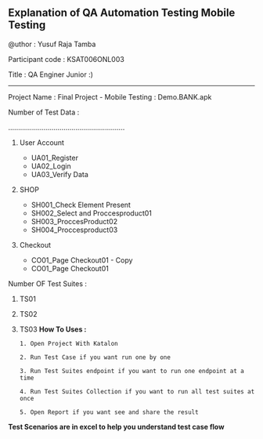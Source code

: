 
Explanation of QA Automation Testing Mobile Testing
----------------------------------------------------
<p>@uthor : Yusuf Raja Tamba </p>

Participant code : KSAT006ONL003

<p> Title : QA Enginer Junior :) </p>

----------------------------------------------------

Project Name : Final Project - Mobile Testing : Demo.BANK.apk


Number of Test Data :

...........................................................
 1. User Account
    - UA01_Register
    - UA02_Login
    - UA03_Verify Data

 2. SHOP
    - SH001_Check Element Present
    - SH002_Select and Proccesproduct01
    - SH003_ProccesProduct02
    - SH004_Proccesproduct03
 3. Checkout
    - CO01_Page Checkout01 - Copy
    - CO01_Page Checkout01

Number OF Test Suites :
 1. TS01
 2. TS02
 3. TS03
**How To Uses :**

        1. Open Project With Katalon

        2. Run Test Case if you want run one by one

        3. Run Test Suites endpoint if you want to run one endpoint at a time

        4. Run Test Suites Collection if you want to run all test suites at once

        5. Open Report if you want see and share the result

**Test Scenarios are in excel to help you understand test case flow**
